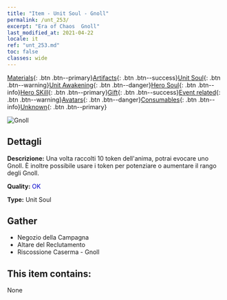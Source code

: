 ```yaml
---
title: "Item - Unit Soul - Gnoll"
permalink: /unt_253/
excerpt: "Era of Chaos  Gnoll"
last_modified_at: 2021-04-22
locale: it
ref: "unt_253.md"
toc: false
classes: wide
---
```

 [Materials](/ItemsIT/){: .btn .btn--primary}[Artifacts](/ItemsIT/Artifacts/){: .btn .btn--success}[Unit Soul](/ItemsIT/UnitSoul/){: .btn .btn--warning}[Unit Awakening](/ItemsIT/UnitAwakening/){: .btn .btn--danger}[Hero Soul](/ItemsIT/HeroSoul/){: .btn .btn--info}[Hero SKill](/ItemsIT/HeroSkill/){: .btn .btn--primary}[Gift](/ItemsIT/Gift/){: .btn .btn--success}[Event related](/ItemsIT/Events/){: .btn .btn--warning}[Avatars](/ItemsIT/Avatars/){: .btn .btn--danger}[Consumables](/ItemsIT/Consumables/){: .btn .btn--info}[Unknown](/ItemsIT/Unknown/){: .btn .btn--primary}

 ![Gnoll](/images/u/ti_langren.jpg)

## Dettagli
 **Descrizione:** Una volta raccolti 10 token dell'anima, potrai evocare uno Gnoll. È inoltre possibile usare i token per potenziare o aumentare il rango degli Gnoll.

 **Quality:** <span style="color: #0000CD">OK</span>

 **Type:** Unit Soul

## Gather

*    Negozio della Campagna 
*    Altare del Reclutamento 
*    Riscossione Caserma - Gnoll 

## This item contains:

  None

